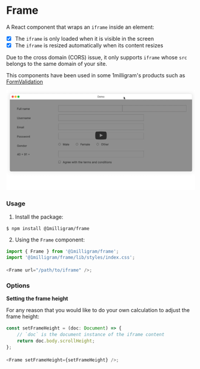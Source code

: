 # Frame

A React component that wraps an `iframe` inside an element:

-   [x] The `iframe` is only loaded when it is visible in the screen
-   [x] The `iframe` is resized automatically when its content resizes

Due to the cross domain (CORS) issue, it only supports `iframe` whose `src` belongs to the same domain of your site.

This components have been used in some 1milligram's products such as [FormValidation](https://formvalidation.io)

![Demo](https://raw.githubusercontent.com/1milligram/frame/main/assets/form-validation-demo.gif)

### Usage

1. Install the package:

```shell
$ npm install @1milligram/frame
```

2. Using the `Frame` component:

```js
import { Frame } from '@1milligram/frame';
import '@1milligram/frame/lib/styles/index.css';

<Frame url="/path/to/iframe" />;
```

### Options

**Setting the frame height**

For any reason that you would like to do your own calculation to adjust the frame height:

```js
const setFrameHeight = (doc: Document) => {
    // `doc` is the document instance of the iframe content
    return doc.body.scrollHeight;
};

<Frame setFrameHeight={setFrameHeight} />;
```
